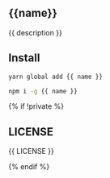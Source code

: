 ## {{name}}

{{ description }}


## Install

```bash
yarn global add {{ name }}

npm i -g {{ name }}
```

{% if !private %}

## LICENSE

{{ LICENSE }}

{% endif %}
